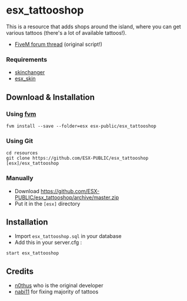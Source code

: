 # esx_tattooshop
This is a resource that adds shops around the island, where you can get various tattoos (there's a lot of available tattoos!).

- [FiveM forum thread](https://forum.fivem.net/t/release-esx-tattoos-shops/51496) (original script!)

### Requirements
- [skinchanger](https://github.com/ESX-Org/skinchanger)
- [esx_skin](https://github.com/ESX-Org/esx_skin)

## Download & Installation

### Using [fvm](https://github.com/qlaffont/fvm-installer)
```
fvm install --save --folder=esx esx-public/esx_tattooshop
```

### Using Git
```
cd resources
git clone https://github.com/ESX-PUBLIC/esx_tattooshop [esx]/esx_tattooshop
```

### Manually
- Download https://github.com/ESX-PUBLIC/esx_tattooshop/archive/master.zip
- Put it in the `[esx]` directory

## Installation
- Import `esx_tattooshop.sql` in your database
- Add this in your server.cfg :

```
start esx_tattooshop
```

## Credits

- [n0thus](https://github.com/n0thus) who is the original developer
- [nabi11](https://github.com/nabi11) for fixing majority of tattoos